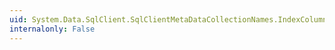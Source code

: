 ```yaml
---
uid: System.Data.SqlClient.SqlClientMetaDataCollectionNames.IndexColumns
internalonly: False
---
```

